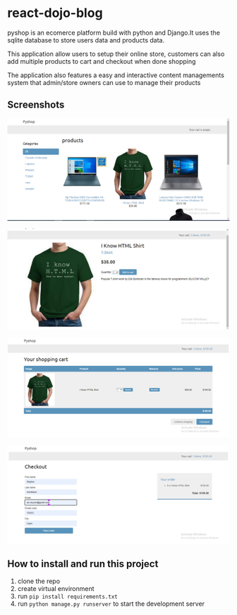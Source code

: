 # react-dojo-blog
pyshop is an ecomerce platform build with python and Django.It uses the sqlite database to store users data and products data.

This application allow users to setup their online store, customers can also add multiple products to cart and checkout when done shopping

The application also features a easy and interactive content managements system that admin/store owners can use to manage their products

## Screenshots
![picture alt](public/pic1.png "Products Home page")


![picture alt](public/pic2.png "Product Details page")


![picture alt](public/pic3.png "Cart")

![picture alt](public/pic4.png "Checkout page")

## How to install and run this project
1. clone the repo
2. create virtual environment 
3. run `pip install requirements.txt`
4. run `python manage.py runserver` to start the development server